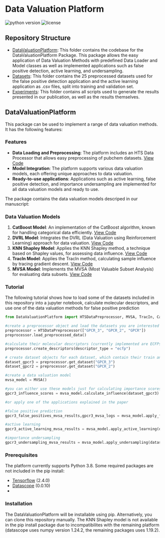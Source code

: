 # Data Valuation Platform
![python version](https://img.shields.io/badge/python-v.3.8-blue)
![license](https://img.shields.io/badge/license-MIT-orange)

## Repository Structure
- [DataValuationPlatform](DataValuationPlatform): This folder contains the codebase for the DataValuationPlatform Package. This package allows the easy application of Data Valuation Methods with predefined Data Loader and Model classes as well as implemented applications such as false positive detection, active learning, and undersampling.
- [Datasets](Datasets): This folder contains the 25 preprocessed datasets used for the false positive detection application and the active learning application as .csv files, split into training and validation set.
- [Experiments](Experiments): This folder contains all scripts used to generate the results presented in our publication, as well as the results themselves.


## DataValuationPlatform
This package can be used to implement a range of data valuation methods. It has the following features:
### Features
- **Data Loading and Preprocessing**: The platform includes an HTS Data Processor that allows easy preprocessing of pubchem datasets. [View Code](https://github.com/JoshuaHesse/DataValuationPlatform/blob/master/DataValuationPlatform/models/preprocessor.py)
- **Model Integration**: The platform supports various data valuation models, each offering unique approaches to data valuation.
- **Ready-to-use applications**: Applications such as active learning, false positive detection, and importance undersampling are implemented for all data valuation models and ready to use.

The package contains the data valuation models descriped in our manuscript:
### Data Valuation Models
1. **CatBoost Model**: An implementation of the CatBoost algorithm, known for handling categorical data efficiently. [View Code](https://github.com/JoshuaHesse/DataValuationPlatform/blob/master/DataValuationPlatform/models/catboost/CatBoost_model.py)
2. **DVRL Model**: Integrates the DVRL (Data Valuation using Reinforcement Learning) approach for data valuation. [View Code](https://github.com/JoshuaHesse/DataValuationPlatform/blob/master/DataValuationPlatform/models/dvrl/DVRL_model.py)
3. **KNN Shapley Model**: Applies the KNN Shapley method, a technique based on Shapley values, for assessing data influence. [View Code](https://github.com/JoshuaHesse/DataValuationPlatform/blob/master/DataValuationPlatform/models/knn_shapley/KNN_Shapley_model.py)
4. **TracIn Model**: Applies the TracIn method, calculating sample influence by tracing gradient descent. [View Code](https://github.com/JoshuaHesse/DataValuationPlatform/blob/master/DataValuationPlatform/models/knn_shapley/TracIn_model.py)
5. **MVSA Model**: Implements the MVSA (Most Valuable Subset Analysis) for evaluating data subsets. [View Code](https://github.com/JoshuaHesse/DataValuationPlatform/blob/master/DataValuationPlatform/models/mvsa/MVSA_model.py)

### Tutorial
The following tutorial shows how to load some of the datasets included in this repository into a jupyter notebook, calculate molecular descriptors, and use one of the data valuation methods for false positive prediction

```python
from DataValuationPlatform import HTSDataPreprocessor, MVSA, TracIn, CatBoost, DVRL

#create a preprocessor object and load the datasets you are interested in (e.g. the preprocessed datasets supplied in this repository by using their names)
preprocessor = HTSDataPreprocessor(["GPCR_3", "GPCR_2", "GPCR"])
preprocessor.load_preprocessed_data()

#calculate their molecular descriptors (currently implemented are ECFPs, a set of 208 RDKit descriptors, and SMILES)
preprocessor.create_descriptors(descriptor_type = "ecfp")

# create dataset objects for each dataset, which contain their train and test sets, molecular descriptors, labels
dataset_gpcr3 = preprocessor.get_dataset("GPCR_3")
dataset_gpcr2 = preprocessor.get_dataset("GPCR_2")

#create a data valuation model
mvsa_model = MVSA()

#you can either use these models just for calculating importance scores for a dataset
gpcr3_influence_scores = mvsa_model.calculate_influence(dataset_gpcr3)

#or apply one of the applications explained in the paper

#false positive prediction
gpcr3_false_positives_mvsa_results,gpcr3_mvsa_logs = mvsa_model.apply_false_positive_identification(dataset = dataset_gpcr3, replicates = 3)

#active learning
gpcr3_active_learning_mvsa_results = mvsa_model.apply_active_learning(dataset = dataset_gpcr3, step_size = 1, steps = 6, regression_function = "gpr", sampling_function = "greedy")

#importance undersampling
gpcr3_undersampling_mvsa_results = mvsa_model.apply_undersampling(dataset = dataset_gpcr3, steps = 19)
```

### Prerequisites
The platform currently supports Python 3.8. Some required packages are not included in the pip install: 
- [Tensorflow](https://www.tensorflow.org/) (2.4.0)
- [Datascope](https://pypi.org/project/datascope/0.0.10/) (0.0.10)
- 

### Installation
The DataValuationPlatform will be installable using pip. Alternatively, you can clone this repository manually. 
The KNN Shapley model is not available in the pip install package due to incompatibilites with the remaining platform (datascope uses numpy version 1.24.2, the remaining packages uses 1.19.2). 

